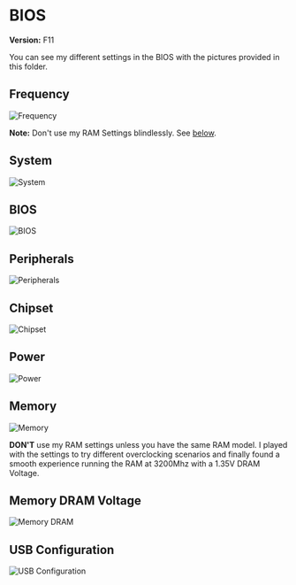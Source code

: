 # BIOS

**Version:** F11

You can see my different settings in the BIOS with the pictures provided in this folder.

## Frequency

![Frequency](https://raw.githubusercontent.com/kinoute/Hack-Z370-HD3P-i5-8400/master/BIOS/Frequency.jpg)

**Note:** Don't use my RAM Settings blindlessly. See [below](#Memory).

## System

![System](https://raw.githubusercontent.com/kinoute/Hack-Z370-HD3P-i5-8400/master/BIOS/System.jpg)

## BIOS

![BIOS](https://raw.githubusercontent.com/kinoute/Hack-Z370-HD3P-i5-8400/master/BIOS/BIOS.jpg)

## Peripherals

![Peripherals](https://raw.githubusercontent.com/kinoute/Hack-Z370-HD3P-i5-8400/master/BIOS/Peripherals.jpg)

## Chipset

![Chipset](https://raw.githubusercontent.com/kinoute/Hack-Z370-HD3P-i5-8400/master/BIOS/Chipset.jpg)

## Power

![Power](https://raw.githubusercontent.com/kinoute/Hack-Z370-HD3P-i5-8400/master/BIOS/Power.jpg)

## Memory

![Memory](https://raw.githubusercontent.com/kinoute/Hack-Z370-HD3P-i5-8400/master/BIOS/Memory.jpg)

**DON'T** use my RAM settings unless you have the same RAM model. I played with the settings to try different overclocking scenarios and finally found a smooth experience running the RAM at 3200Mhz with a 1.35V DRAM Voltage.

## Memory DRAM Voltage

![Memory DRAM](https://raw.githubusercontent.com/kinoute/Hack-Z370-HD3P-i5-8400/master/BIOS/Memory_DRAM_V.jpg)

## USB Configuration

![USB Configuration](https://raw.githubusercontent.com/kinoute/Hack-Z370-HD3P-i5-8400/master/BIOS/USB_Configuration.jpg)
